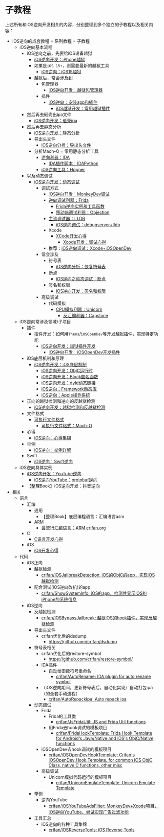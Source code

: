# 子教程

上述所有和iOS逆向开发相关的内容，分别整理到多个独立的子教程以及相关内容：

* iOS逆向的成套教程 = 系列教程 = 子教程
  * iOS逆向基本流程
    * iOS逆向之前，先要给iOS设备越狱
      * [iOS逆向开发：iPhone越狱](https://book.crifan.org/books/ios_re_iphone_jailbreak/website/)
      * 如果是`iOS 15+`，则需要最新的越狱工具
        * [iOS逆向：iOS15越狱](https://book.crifan.org/books/ios_re_ios15_jailbreak/website/)
      * 越狱后，常会涉及到
        * 包管理器
          * [iOS逆向开发：越狱包管理器](https://book.crifan.org/books/ios_re_package_manager/website/)
        * 插件
          * [iOS逆向：安装app和插件](https://book.crifan.org/books/ios_re_install_app_tweak/website/)
            * [iOS越狱开发：常用越狱插件](https://book.crifan.org/books/ios_re_common_tweak/website)
    * 然后再去砸壳出ipa文件
      * [iOS逆向开发：砸壳ipa](https://book.crifan.org/books/ios_re_crack_shell_ipa/website/)
    * 然后再去静态分析
      * [iOS逆向开发：静态分析](https://book.crifan.org/books/ios_re_static_analysis/website/)
      * 导出头文件
        * [iOS逆向分析：导出头文件](https://book.crifan.org/books/ios_re_export_header/website/)
      * 分析Mach-O = 常用静态分析工具
        * [逆向利器：IDA](https://book.crifan.org/books/reverse_tool_ida/website/)
          * [IDA插件脚本：IDAPython](https://book.crifan.org/books/ida_plugin_script_idapython/website)
        * [iOS逆向工具：Hopper](https://book.crifan.org/books/ios_re_tool_hopper/website/)
    * 以及动态调试
      * [iOS逆向开发：动态调试](https://book.crifan.org/books/ios_re_dynamic_debug/website/)
        * 调试方式
          * [iOS逆向开发：MonkeyDev调试](https://book.crifan.org/books/ios_re_monkeydev_debug/website/)
          * [逆向调试利器：Frida](https://book.crifan.org/books/reverse_debug_frida/website/)
            * [Frida逆向实例和工具函数](https://book.crifan.org/books/frida_re_example_function/website/)
            * [移动端调试利器：Objection](https://book.crifan.org/books/mobile_reverse_debug_objection/website/)
          * [主流调试器：LLDB](https://book.crifan.org/books/popular_debugger_lldb/website/)
            * [iOS逆向调试：debugserver+lldb](https://book.crifan.org/books/ios_re_debug_debugserver_lldb/website)
          * Xcode
            * [XCode开发心得](https://book.crifan.org/books/xcode_dev_summary/website/)         
              * [Xcode开发：调试心得](http://book.crifan.org/books/xcode_dev_debug_summary/website/)
          * 推荐：[iOS逆向调试：Xcode+iOSOpenDev](https://book.crifan.org/books/ios_re_debug_xcode_iosopendev/website/)
        * 常会涉及
          * 符号表
            * [iOS逆向分析：恢复符号表](https://book.crifan.org/books/ios_re_restore_symbol/website)
          * 断点
            * [iOS逆向之动态调试：断点](https://book.crifan.org/books/ios_re_debug_breakpoint/website/)
          * 签名和权限
            * [iOS逆向开发：签名和权限](https://book.crifan.org/books/ios_re_codesign_ent/website/)
        * 高级调试
          * 代码模拟
            * [CPU模拟利器：Unicorn](https://book.crifan.org/books/cpu_emulator_unicorn/website/)
              * [反汇编利器：Capstone](https://book.crifan.org/books/ultimate_disassembler_capstone/website/)
  * iOS逆向常涉及领域/子项目
    * 插件
      * 插件开发：如何用`Theos`/`iOSOpenDev`等开发越狱插件，实现特定功能
        * [iOS逆向开发：越狱插件开发](https://book.crifan.org/books/ios_re_jailbreak_tweak/website/)
          * [iOS逆向开发：iOSOpenDev开发插件](https://book.crifan.org/books/ios_re_iosopendev_tweak/website/)
    * iOS底层机制和原理
      * [iOS逆向开发：iOS底层机制](https://book.crifan.org/books/ios_re_ios_internal/website/)
        * [iOS逆向开发：ObjC运行时](https://book.crifan.org/books/ios_re_objc_runtime/website/)
        * [iOS逆向开发：Block匿名函数](https://book.crifan.org/books/ios_re_objc_block/website/)
        * [iOS逆向开发：dyld动态链接](https://book.crifan.org/books/ios_re_dyld_link/website/)
        * [iOS逆向：Framework动态库](https://book.crifan.org/books/ios_re_framework_dylib/website/)
        * [iOS逆向：Apple操作系统](https://book.crifan.org/books/ios_re_apple_os/website/)
    * 正向的越狱检测和逆向的反越狱检测
      * [iOS逆向开发：越狱检测和反越狱检测](https://book.crifan.org/books/ios_re_jb_detection/website/)
    * 文件格式
      * [可执行文件格式](https://book.crifan.org/books/executable_file_format/website/)
        * [可执行文件格式：Mach-O](https://book.crifan.org/books/exec_file_format_macho/website/)
    * 心得
      * [iOS逆向：心得集锦](https://book.crifan.org/books/ios_re_experience_collection/website)
    * 举例
      * [iOS逆向：举例详解](https://book.crifan.org/books/ios_re_detail_example/website)
    * Swift
      * [iOS逆向：Swift逆向](https://book.crifan.org/books/ios_re_swift_reverse/website)
  * iOS逆向具体实例
    * [iOS逆向开发：YouTube逆向](https://book.crifan.org/books/ios_re_youtube_reverse/website/)
      * [iOS逆向YouTube：protobuf逆向](https://book.crifan.org/books/ios_re_protobuf_reverse/website/)
    * 【整理Book】iOS逆向开发：抖音逆向
* 相关
  * 语言
    * 汇编
      * 通用
        * 【整理Book】底层编程语言：汇编语言asm
      * ARM
        * [最流行汇编语言：ARM crifan.org](https://book.crifan.org/books/popular_assembly_arm/website/)
    * C
      * [C语言开发心得](https://book.crifan.org/books/c_lang_dev_summary/website/)
    * iOS
      * [iOS开发心得](https://book.crifan.org/books/ios_dev_summary/website/)
  * 代码
    * iOS正向
      * 越狱检测
        * [crifan/iOSJailbreakDetection: iOS的ObjC的app，实现iOS越狱检测](https://github.com/crifan/iOSJailbreakDetection)
      * 配合测试(iOS逆向改机)的app
        * [crifan/ShowSystemInfo: iOS的app，检测并显示iOS的iPhone的系统信息](https://github.com/crifan/ShowSystemInfo)
    * iOS逆向
      * 反越狱检测
        * [crifan/iOSBypassJailbreak: 越狱iOS的hook插件，实现反越狱检测](https://github.com/crifan/iOSBypassJailbreak)
      * 导出头文件
        * crifan优化后的dsdump
          * https://github.com/crifan/dsdump
      * 符号表相关
        * crifan优化后的restore-symbol
          * https://github.com/crifan/restore-symbol/
        * IDA插件
          * 自动给函数符号重命名
            * [crifan/AutoRename: IDA plugin for auto rename symbol](https://github.com/crifan/AutoRename)
        * （iOS逆向期间，更新符号表后，自动化实现）自动打包ipa（的全套手动流程）
          * [crifan/AutoRepackIpa: Auto repack ipa](https://github.com/crifan/AutoRepackIpa)
      * 动态调试
        * Frida
          * Frida的工具类
            * [crifan/JsFridaUtil: JS and Frida Util functions](https://github.com/crifan/JsFridaUtil/)
          * 用Frida去hook调试的模板项目
            * [crifan/FridaHookTemplate: Frida Hook Template for Android's Java/Native and iOS's ObjC/Native functions](https://github.com/crifan/FridaHookTemplate)
        * iOSOpenDev去hook调试的模板项目
          * [crifan/iOSOpenDevHookTemplate: Crifan's iOSOpenDev Hook Template, for common iOS ObjC Class, native C functions, other misc](https://github.com/crifan/iOSOpenDevHookTemplate)
        * 高级调试
          * Unicorn模拟代码运行的模板项目
            * [crifan/UnicornEmulateTemplate: Unicorn Emulate Template](https://github.com/crifan/UnicornEmulateTemplate)
      * 举例
        * 逆向YouTube
          * [crifan/iOSYouTubeAdsFilter: MonkeyDev+Xcode项目，iOS逆向YouTube，尝试实现广告过滤功能](https://github.com/crifan/iOSYouTubeAdsFilter)
      * 工具汇总
        * iOS逆向的各种工具集锦
          * [crifan/iOSReverseTools: iOS Reverse Tools](https://github.com/crifan/iOSReverseTools)
